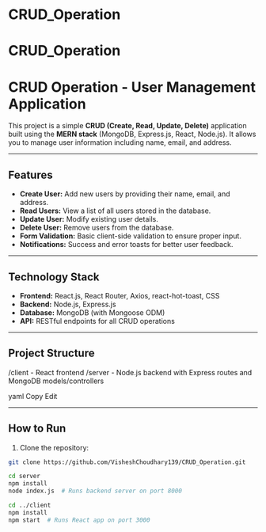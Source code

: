 # CRUD_Operation
# CRUD_Operation

# CRUD Operation - User Management Application

This project is a simple **CRUD (Create, Read, Update, Delete)** application built using the **MERN stack** (MongoDB, Express.js, React, Node.js). It allows you to manage user information including name, email, and address.

---

## Features

- **Create User:** Add new users by providing their name, email, and address.
- **Read Users:** View a list of all users stored in the database.
- **Update User:** Modify existing user details.
- **Delete User:** Remove users from the database.
- **Form Validation:** Basic client-side validation to ensure proper input.
- **Notifications:** Success and error toasts for better user feedback.

---

## Technology Stack

- **Frontend:** React.js, React Router, Axios, react-hot-toast, CSS
- **Backend:** Node.js, Express.js
- **Database:** MongoDB (with Mongoose ODM)
- **API:** RESTful endpoints for all CRUD operations

---

## Project Structure
/client - React frontend
/server - Node.js backend with Express routes and MongoDB models/controllers

yaml
Copy
Edit

---

## How to Run

1. Clone the repository:

```bash
git clone https://github.com/VisheshChoudhary139/CRUD_Operation.git

cd server
npm install
node index.js  # Runs backend server on port 8000

cd ../client
npm install
npm start  # Runs React app on port 3000
